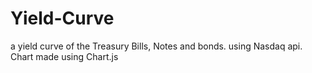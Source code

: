 # Yield-Curve
a yield curve of the Treasury Bills, Notes and bonds. using Nasdaq api.
Chart made using Chart.js
